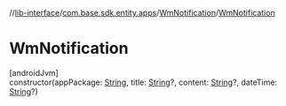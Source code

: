 //[lib-interface](../../../index.md)/[com.base.sdk.entity.apps](../index.md)/[WmNotification](index.md)/[WmNotification](-wm-notification.md)

# WmNotification

[androidJvm]\
constructor(appPackage: [String](https://kotlinlang.org/api/latest/jvm/stdlib/kotlin/-string/index.html), title: [String](https://kotlinlang.org/api/latest/jvm/stdlib/kotlin/-string/index.html)?, content: [String](https://kotlinlang.org/api/latest/jvm/stdlib/kotlin/-string/index.html)?, dateTime: [String](https://kotlinlang.org/api/latest/jvm/stdlib/kotlin/-string/index.html)?)
